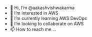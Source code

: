 - 👋 Hi, I’m @aakashvishwakarma
- 👀 I’m interested in AWS 
- 🌱 I’m currently learning AWS DevOps
- 💞️ I’m looking to collaborate on AWS
- 📫 How to reach me ...

<!---
aakashvishwakarma/aakashvishwakarma is a ✨ special ✨ repository because its `README.md` (this file) appears on your GitHub profile.
You can click the Preview link to take a look at your changes.
--->
